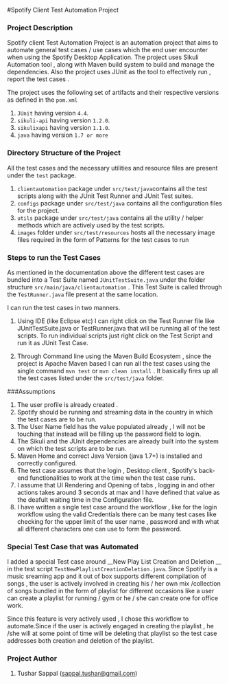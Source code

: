 #Spotify Client Test Automation Project

### Project Description 
Spotify client Test Automation Project is an automation project that aims to automate general test cases / use cases which the end user encounter when using the Spotify Desktop Application. The project uses Sikuli Automation tool , along with Maven build system to build and manage the dependencies. Also the project uses JUnit as the tool to effectively run , report the test cases . 

The project uses the following set of artifacts and their respective versions as defined in the `pom.xml`

1. `JUnit` having version `4.4`.
2. `sikuli-api` having version `1.2.0`.
3. `sikulixapi` having version `1.1.0`.
4. `java` having version `1.7 or more`

### Directory Structure of the Project

All the test cases and the necessary utilities and resource files are present under the `test` package.

1. `clientautomation` package under `src/test/java`contains all the test scripts along with the JUnit Test Runner and JUnit Test suites.
2. `configs` package under `src/test/java` contains all the configuration files for the project.
3. `utils` package under `src/test/java` contains all the utility / helper methods which are actively used by the test scripts.
4. `images` folder under `src/test/resources` hosts all the necessary image files required in the form of Patterns for the test cases to run

### Steps to run the Test Cases

As mentioned in the documentation above the different test cases are bundled into a Test Suite named `JUnitTestSuite.java` under the folder structure `src/main/java/clientautomation` . This Test Suite is called through the `TestRunner.java` file present at the same location.

I can run the test cases in two manners.

1. Using IDE (like Eclipse etc) I can right click on the Test Runner file like JUnitTestSuite.java or TestRunner.java that will be running all of the test scripts. To run individual scripts just right click on the Test Script and run it as JUnit Test Case.

2. Through Command line using the Maven Build Ecosystem , since the project is Apache Maven based I can run all the test cases using the single command `mvn test` or `mvn clean install` . It basically fires up all the test cases listed under the `src/test/java` folder.

###Assumptions

1. The user profile is already created .
2. Spotify should be running and streaming data in the country in which the test cases are to be run.
3. The User Name field has the value populated already , I will not be touching that instead will be filling up the password field to login.
4. The Sikuli and the JUnit dependencies are already built into the system on which the test scripts are to be run.
5. Maven Home and correct Java Version (java 1.7+) is installed and correctly configured.
6. The test case assumes that the login , Desktop client , Spotify's back-end functionalities to work at the time when the test case runs.
7. I assume that UI Rendering and Opening of tabs , logging in  and other actions takes around 3 seconds at max and I have defined that value as the deafult waiting time in the Configuration file.
8. I have written a single test case around the workflow , like for the login workflow using the valid Credentials there can be many test cases like checking for the upper limit of the user name , password and with what all different characters one can use to form the password.


### Special Test Case that was Automated
I added a special Test case around __New Play List Creation and Deletion __ in the test script `TestNewPlaylistCreationDeletion.java`. Since Spotify is a music sreaming app and it out of box supports different compilation of songs , the user is actively involved in creating his / her own mix /collection of songs bundled in the form of playlist for different occasions like a user can create a playlist for running / gym or he / she can create one for office work.

Since this feature is very actively used , I chose this workflow to automate.Since if the user is actively engaged in creating the playlist , he /she will at some point of time will be deleting that playlist so the test case addresses both creation and deletion of the playlist.
 
### Project Author

1. Tushar Sappal (sappal.tushar@gmail.com)